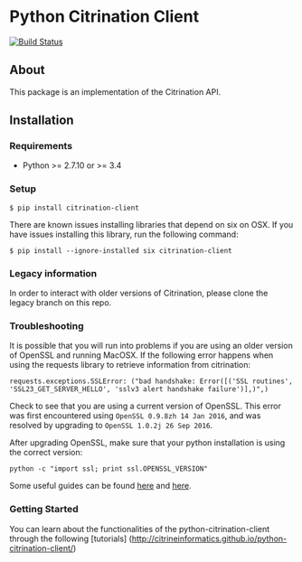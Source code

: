 # Python Citrination Client
[![Build Status](https://travis-ci.org/CitrineInformatics/python-citrination-client.svg?branch=master)](https://travis-ci.org/CitrineInformatics/python-citrination-client)

## About

This package is an implementation of the Citrination API.

## Installation

### Requirements
 * Python >= 2.7.10 or >= 3.4
 
### Setup

```shell
$ pip install citrination-client
```

There are known issues installing libraries that depend on six on OSX. If you
have issues installing this library, run the following command:

```
$ pip install --ignore-installed six citrination-client
```

### Legacy information

In order to interact with older versions of Citrination, please clone
the legacy branch on this repo.


### Troubleshooting

It is possible that you will run into problems if you are using an older
version of OpenSSL and running MacOSX. If the following error happens when
using the requests library to retrieve information from citrination:

```
requests.exceptions.SSLError: ("bad handshake: Error([('SSL routines', 'SSL23_GET_SERVER_HELLO', 'sslv3 alert handshake failure')],)",)
```

Check to see that you are using a current version of OpenSSL. This error was
first encountered using `OpenSSL 0.9.8zh 14 Jan 2016`, and was resolved by
upgrading to `OpenSSL 1.0.2j 26 Sep 2016`.

After upgrading OpenSSL, make sure that your python installation is using the
correct version:

```
python -c "import ssl; print ssl.OPENSSL_VERSION"
```

Some useful guides can be found [here](http://stackoverflow.com/questions/24323858/python-referencing-old-ssl-version) and [here](https://comeroutewithme.com/2016/03/13/python-osx-openssl-issue/).

### Getting Started

You can learn about the functionalities of the python-citrination-client through the following [tutorials] (http://citrineinformatics.github.io/python-citrination-client/)
